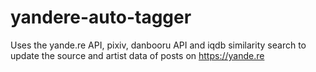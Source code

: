 yandere-auto-tagger
===================

Uses the yande.re API, pixiv, danbooru API and iqdb similarity search to update the source and artist data of posts on https://yande.re